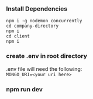 ### Install Dependencies
`npm i -g nodemon concurrently`  
`cd company-directory`  
`npm i`  
`cd client`  
`npm i`  

### create .env in root directory
.env file will need the following:  
`MONGO_URI=<your uri here>`

### npm run dev
